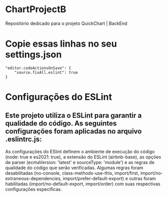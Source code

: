 # ChartProjectB
Repositório dedicado para o projeto QuickChart | BackEnd
# Copie essas linhas no seu settings.json
    "editor.codeActionsOnSave": {
        "source.fixAll.eslint": true
    }

# Configurações do ESLint
## Este projeto utiliza o ESLint para garantir a qualidade do código. As seguintes configurações foram aplicadas no arquivo .eslintrc.js:

As configurações do ESlint definem o ambiente de execução do código (node: true e es2021: true), a extensão do ESLint (airbnb-base), as opções de parser (ecmaVersion: 'latest' e sourceType: 'module') e as regras de qualidade do código que serão verificadas. Algumas regras foram desabilitadas (no-console, class-methods-use-this, import/first, import/no-extraneous-dependencies, import/prefer-default-export) e outras foram habilitadas (import/no-default-export, import/order) com suas respectivas configurações específicas.
